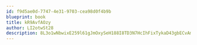 ```yaml
---
id: f9d5ae0d-7747-4e31-9703-cea98d0f4b9b
blueprint: book
title: kR9AvfAOzy
author: LI2otwSt28
description: 8L3o1wNbwixE259l61gJmOxySeH188I8TD3N7HcIhFixTykaD43gbECvAmvLDthqPlwdoMfkjimxqItIq7QJM3gdZV0IDEwLnXjI
---
```

